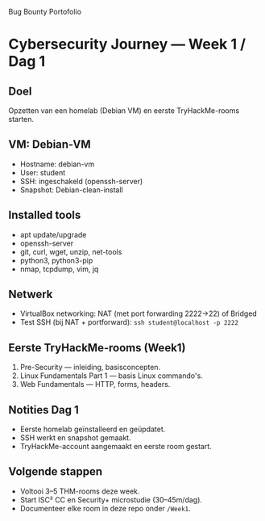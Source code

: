 ﻿Bug Bounty Portofolio
# Cybersecurity Journey — Week 1 / Dag 1

## Doel
Opzetten van een homelab (Debian VM) en eerste TryHackMe-rooms starten.

## VM: Debian-VM
- Hostname: debian-vm
- User: student
- SSH: ingeschakeld (openssh-server)
- Snapshot: Debian-clean-install

## Installed tools
- apt update/upgrade
- openssh-server
- git, curl, wget, unzip, net-tools
- python3, python3-pip
- nmap, tcpdump, vim, jq

## Netwerk
- VirtualBox networking: NAT (met port forwarding 2222->22) of Bridged
- Test SSH (bij NAT + portforward): `ssh student@localhost -p 2222`

## Eerste TryHackMe-rooms (Week1)
1. Pre-Security — inleiding, basisconcepten.
2. Linux Fundamentals Part 1 — basis Linux commando's.
3. Web Fundamentals — HTTP, forms, headers.

## Notities Dag 1
- Eerste homelab geïnstalleerd en geüpdatet.
- SSH werkt en snapshot gemaakt.
- TryHackMe-account aangemaakt en eerste room gestart.

## Volgende stappen
- Voltooi 3–5 THM-rooms deze week.
- Start ISC² CC en Security+ microstudie (30–45m/dag).
- Documenteer elke room in deze repo onder `/Week1`.
